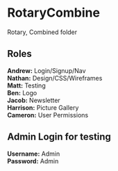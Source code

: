 # RotaryCombine
Rotary, Combined folder


## Roles
**Andrew:** Login/Signup/Nav
<br>
**Nathan:** Design/CSS/Wireframes
<br>
**Matt:** Testing
<br>
**Ben:** Logo
<br>
**Jacob:** Newsletter
<br>
**Harrison:** Picture Gallery
<br>
**Cameron:** User Permissions

## Admin Login for testing
**Username:** Admin
<br>
**Password:** Admin

